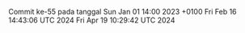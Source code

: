 Commit ke-55 pada tanggal Sun Jan 01 14:00 2023 +0100
Fri Feb 16 14:43:06 UTC 2024
Fri Apr 19 10:29:42 UTC 2024
